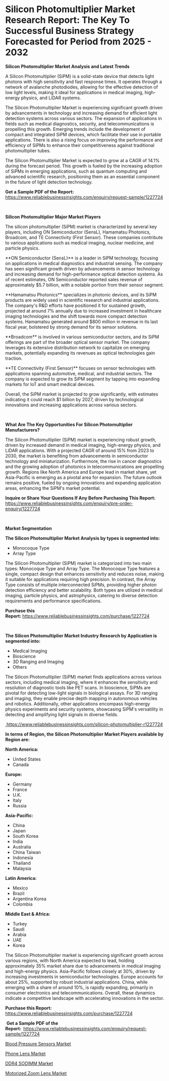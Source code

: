 <p><h1>Silicon Photomultiplier Market Research Report: The Key To Successful Business Strategy Forecasted for Period from 2025 - 2032</h1></p><p><strong>Silicon Photomultiplier Market Analysis and Latest Trends</strong></p>
<p><p>A Silicon Photomultiplier (SiPM) is a solid-state device that detects light photons with high sensitivity and fast response times. It operates through a network of avalanche photodiodes, allowing for the effective detection of low light levels, making it ideal for applications in medical imaging, high-energy physics, and LiDAR systems.</p><p>The Silicon Photomultiplier Market is experiencing significant growth driven by advancements in technology and increasing demand for efficient light detection systems across various sectors. The expansion of applications in fields such as medical diagnostics, security, and telecommunications is propelling this growth. Emerging trends include the development of compact and integrated SiPM devices, which facilitate their use in portable applications. There is also a rising focus on improving the performance and efficiency of SiPMs to enhance their competitiveness against traditional photomultiplier tubes.</p><p>The Silicon Photomultiplier Market is expected to grow at a CAGR of 14.1% during the forecast period. This growth is fueled by the increasing adoption of SiPMs in emerging applications, such as quantum computing and advanced scientific research, positioning them as an essential component in the future of light detection technology.</p></p>
<p><strong>Get a Sample PDF of the Report:&nbsp;</strong> <a href="https://www.reliablebusinessinsights.com/enquiry/request-sample/1227724?utm_campaign=1121&utm_medium=2&utm_source=Github&utm_content=ia&utm_term=10022025&utm_id=silicon-photomultiplier">https://www.reliablebusinessinsights.com/enquiry/request-sample/1227724</a></p>
<p>&nbsp;</p>
<p><strong>Silicon Photomultiplier Major Market Players</strong></p>
<p><p>The silicon photomultiplier (SiPM) market is characterized by several key players, including ON Semiconductor (SensL), Hamamatsu Photonics, Broadcom, and TE Connectivity (First Sensor). These companies contribute to various applications such as medical imaging, nuclear medicine, and particle physics.</p><p>**ON Semiconductor (SensL)** is a leader in SiPM technology, focusing on applications in medical diagnostics and industrial sensing. The company has seen significant growth driven by advancements in sensor technology and increasing demand for high-performance optical detection systems. As of recent estimates, ON Semiconductor reported sales revenue of approximately $5.7 billion, with a notable portion from their sensor segment.</p><p>**Hamamatsu Photonics** specializes in photonic devices, and its SiPM products are widely used in scientific research and industrial applications. The company's R&D efforts have positioned it for sustained growth, projected at around 7% annually due to increased investment in healthcare imaging technologies and the shift towards more compact detection systems. Hamamatsu generated around $800 million in revenue in its last fiscal year, bolstered by strong demand for its sensor solutions.</p><p>**Broadcom** is involved in various semiconductor sectors, and its SiPM offerings are part of the broader optical sensor market. The company leverages its extensive distribution network to capitalize on emerging markets, potentially expanding its revenues as optical technologies gain traction.</p><p>**TE Connectivity (First Sensor)** focuses on sensor technologies with applications spanning automotive, medical, and industrial sectors. The company is expected to grow its SiPM segment by tapping into expanding markets for IoT and smart medical devices.</p><p>Overall, the SiPM market is projected to grow significantly, with estimates indicating it could reach $1 billion by 2027, driven by technological innovations and increasing applications across various sectors.</p></p>
<p>&nbsp;</p>
<p><strong>What Are The Key Opportunities For Silicon Photomultiplier Manufacturers?</strong></p>
<p><p>The Silicon Photomultiplier (SiPM) market is experiencing robust growth, driven by increased demand in medical imaging, high-energy physics, and LiDAR applications. With a projected CAGR of around 15% from 2023 to 2030, the market is benefiting from advancements in semiconductor technology and miniaturization. Furthermore, the rise in cancer diagnostics and the growing adoption of photonics in telecommunications are propelling growth. Regions like North America and Europe lead in market share, yet Asia-Pacific is emerging as a pivotal area for expansion. The future outlook remains positive, fueled by ongoing innovations and expanding application areas, enhancing the SiPM's market potential.</p></p>
<p><strong>Inquire or Share Your Questions If Any Before Purchasing This Report:</strong> <a href="https://www.reliablebusinessinsights.com/enquiry/pre-order-enquiry/1227724?utm_campaign=1121&utm_medium=2&utm_source=Github&utm_content=ia&utm_term=10022025&utm_id=silicon-photomultiplier">https://www.reliablebusinessinsights.com/enquiry/pre-order-enquiry/1227724</a></p>
<p>&nbsp;</p>
<p><strong>Market Segmentation</strong></p>
<p><strong>The Silicon Photomultiplier Market Analysis by types is segmented into:</strong></p>
<p><ul><li>Monocoque Type</li><li>Array Type</li></ul></p>
<p><p>The Silicon Photomultiplier (SiPM) market is categorized into two main types: Monocoque Type and Array Type. The Monocoque Type features a single, compact design that enhances sensitivity and reduces noise, making it suitable for applications requiring high precision. In contrast, the Array Type consists of multiple interconnected SiPMs, providing higher photon detection efficiency and better scalability. Both types are utilized in medical imaging, particle physics, and astrophysics, catering to diverse detection requirements and performance specifications.</p></p>
<p><strong>Purchase this Report:&nbsp;</strong><a href="https://www.reliablebusinessinsights.com/purchase/1227724?utm_campaign=1121&utm_medium=2&utm_source=Github&utm_content=ia&utm_term=10022025&utm_id=silicon-photomultiplier">https://www.reliablebusinessinsights.com/purchase/1227724</a></p>
<p>&nbsp;</p>
<p><strong>The Silicon Photomultiplier Market Industry Research by Application is segmented into:</strong></p>
<p><ul><li>Medical Imaging</li><li>Bioscience</li><li>3D Ranging and Imaging</li><li>Others</li></ul></p>
<p><p>The Silicon Photomultiplier (SiPM) market finds applications across various sectors, including medical imaging, where it enhances the sensitivity and resolution of diagnostic tools like PET scans. In bioscience, SiPMs are pivotal for detecting low-light signals in biological assays. For 3D ranging and imaging, they enable precise depth mapping in autonomous vehicles and robotics. Additionally, other applications encompass high-energy physics experiments and security systems, showcasing SiPM's versatility in detecting and amplifying light signals in diverse fields.</p></p>
<p><a href="https://www.reliablebusinessinsights.com/silicon-photomultiplier-r1227724?utm_campaign=1121&utm_medium=2&utm_source=Github&utm_content=ia&utm_term=10022025&utm_id=silicon-photomultiplier">&nbsp;https://www.reliablebusinessinsights.com/silicon-photomultiplier-r1227724</a></p>
<p><strong>In terms of Region, the Silicon Photomultiplier Market Players available by Region are:</strong></p>
<p>
    <p> <strong> North America: </strong>
        <ul>
            <li>United States</li>
            <li>Canada</li>
        </ul>
        </p> 
    <p> <strong> Europe: </strong>
        <ul>
            <li>Germany</li>
            <li>France</li>
            <li>U.K.</li>
            <li>Italy</li>
            <li>Russia</li>
        </ul>
        </p> 
    <p> <strong> Asia-Pacific: </strong>
        <ul>
            <li>China</li>
            <li>Japan</li>
            <li>South Korea</li>
            <li>India</li>
            <li>Australia</li>
            <li>China Taiwan</li>
            <li>Indonesia</li>
            <li>Thailand</li>
            <li>Malaysia</li>
        </ul>
        </p> 
    <p> <strong> Latin America: </strong>
        <ul>
            <li>Mexico</li>
            <li>Brazil</li>
            <li>Argentina Korea</li>
            <li>Colombia</li>
        </ul>
        </p> 
    <p> <strong> Middle East & Africa: </strong>
        <ul>
            <li>Turkey</li>
            <li>Saudi</li>
            <li>Arabia</li>
            <li>UAE</li>
            <li>Korea</li>
        </ul>
    </p>
    </p>
<p><p>The Silicon Photomultiplier market is experiencing significant growth across various regions, with North America expected to lead, holding approximately 35% market share due to advancements in medical imaging and high-energy physics. Asia-Pacific follows closely at 30%, driven by increasing investments in semiconductor technologies. Europe accounts for about 25%, supported by robust industrial applications. China, while emerging with a share of around 10%, is rapidly expanding, primarily in consumer electronics and telecommunications. Overall, these dynamics indicate a competitive landscape with accelerating innovations in the sector.</p></p>
<p><strong>Purchase this Report: </strong><a href="https://www.reliablebusinessinsights.com/purchase/1227724?utm_campaign=1121&utm_medium=2&utm_source=Github&utm_content=ia&utm_term=10022025&utm_id=silicon-photomultiplier">https://www.reliablebusinessinsights.com/purchase/1227724</a></p>
<p>&nbsp;<strong>Get a Sample PDF of the Report:&nbsp;&nbsp;</strong><a href="https://www.reliablebusinessinsights.com/enquiry/request-sample/1227724?utm_campaign=1121&utm_medium=2&utm_source=Github&utm_content=ia&utm_term=10022025&utm_id=silicon-photomultiplier">https://www.reliablebusinessinsights.com/enquiry/request-sample/1227724</a></p>
<p><strong></strong></p>
<p><p><a href="https://github.com/aoiniyaloz/Market-Research-Report-List-1/blob/main/blood-pressure-sensors-market.md?utm_campaign=1121&utm_medium=2&utm_source=Github&utm_content=ia&utm_term=10022025&utm_id=silicon-photomultiplier">Blood Pressure Sensors Market</a></p><p><a href="https://github.com/cheremisaev/Market-Research-Report-List-1/blob/main/phone-lens-market.md?utm_campaign=1121&utm_medium=2&utm_source=Github&utm_content=ia&utm_term=10022025&utm_id=silicon-photomultiplier">Phone Lens Market</a></p><p><a href="https://github.com/lobatjoeit/Market-Research-Report-List-1/blob/main/ddr4-sodimm-market.md?utm_campaign=1121&utm_medium=2&utm_source=Github&utm_content=ia&utm_term=10022025&utm_id=silicon-photomultiplier">DDR4 SODIMM Market</a></p><p><a href="https://github.com/guneycigdem35/Market-Research-Report-List-5/blob/main/motorized-zoom-lens-market.md?utm_campaign=1121&utm_medium=2&utm_source=Github&utm_content=ia&utm_term=10022025&utm_id=silicon-photomultiplier">Motorized Zoom Lens Market</a></p></p>